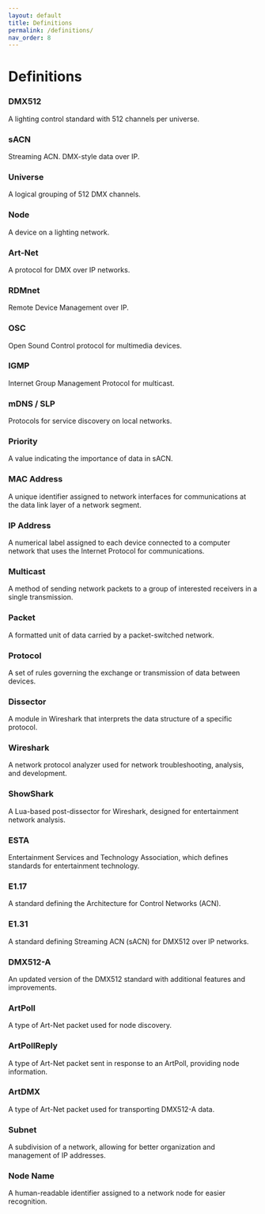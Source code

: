 ```yaml
---
layout: default
title: Definitions
permalink: /definitions/
nav_order: 8
---
```


# Definitions

### DMX512
A lighting control standard with 512 channels per universe.

### sACN
Streaming ACN. DMX-style data over IP.

### Universe
A logical grouping of 512 DMX channels.

### Node
A device on a lighting network.

### Art-Net
A protocol for DMX over IP networks.

### RDMnet
Remote Device Management over IP.

### OSC
Open Sound Control protocol for multimedia devices.

### IGMP
Internet Group Management Protocol for multicast.

### mDNS / SLP
Protocols for service discovery on local networks.

### Priority
A value indicating the importance of data in sACN.

### MAC Address
A unique identifier assigned to network interfaces for communications at the data link layer of a network segment.

### IP Address
A numerical label assigned to each device connected to a computer network that uses the Internet Protocol for communications.

### Multicast
A method of sending network packets to a group of interested receivers in a single transmission.

### Packet
A formatted unit of data carried by a packet-switched network.

### Protocol
A set of rules governing the exchange or transmission of data between devices.

### Dissector
A module in Wireshark that interprets the data structure of a specific protocol.

### Wireshark
A network protocol analyzer used for network troubleshooting, analysis, and development.

### ShowShark
A Lua-based post-dissector for Wireshark, designed for entertainment network analysis.

### ESTA
Entertainment Services and Technology Association, which defines standards for entertainment technology.

### E1.17
A standard defining the Architecture for Control Networks (ACN).

### E1.31
A standard defining Streaming ACN (sACN) for DMX512 over IP networks.

### DMX512-A
An updated version of the DMX512 standard with additional features and improvements.

### ArtPoll
A type of Art-Net packet used for node discovery.

### ArtPollReply
A type of Art-Net packet sent in response to an ArtPoll, providing node information.

### ArtDMX
A type of Art-Net packet used for transporting DMX512-A data.

### Subnet
A subdivision of a network, allowing for better organization and management of IP addresses.

### Node Name
A human-readable identifier assigned to a network node for easier recognition.